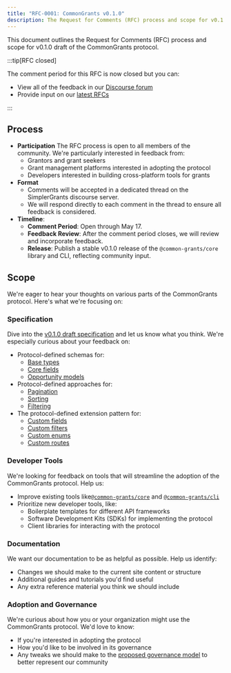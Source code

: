 ```yaml
---
title: "RFC-0001: CommonGrants v0.1.0"
description: The Request for Comments (RFC) process and scope for v0.1.0 draft of the CommonGrants protocol.
---
```


This document outlines the Request for Comments (RFC) process and scope for v0.1.0 draft of the CommonGrants protocol.

:::tip[RFC closed]

The comment period for this RFC is now closed but you can:

- View all of the feedback in our [Discourse forum](https://simplergrants.discourse.group/t/request-for-comments-commongrants-protocol-v0-1-0/49/1)
- Provide input on our [latest RFCs](/governance/rfc#active-rfcs)

:::

## Process

- **Participation** The RFC process is open to all members of the community. We're particularly interested in feedback from:
  - Grantors and grant seekers
  - Grant management platforms interested in adopting the protocol
  - Developers interested in building cross-platform tools for grants
- **Format**
  - Comments will be accepted in a dedicated thread on the SimplerGrants discourse server.
  - We will respond directly to each comment in the thread to ensure all feedback is considered.
- **Timeline**:
  - **Comment Period**: Open through May 17.
  - **Feedback Review**: After the comment period closes, we will review and incorporate feedback.
  - **Release**: Publish a stable v0.1.0 release of the `@common-grants/core` library and CLI, reflecting community input.

## Scope

We're eager to hear your thoughts on various parts of the CommonGrants protocol. Here's what we're focusing on:

### Specification

Dive into the [v0.1.0 draft specification](/protocol/specification) and let us know what you think. We're especially curious about your feedback on:

- Protocol-defined schemas for:
  - [Base types](/protocol/specification#base-types)
  - [Core fields](/protocol/specification#core-fields)
  - [Opportunity models](/protocol/specification#opportunity-models)
- Protocol-defined approaches for:
  - [Pagination](/protocol/specification#pagination)
  - [Sorting](/protocol/specification#sorting)
  - [Filtering](/protocol/specification#filtering)
- The protocol-defined extension pattern for:
  - [Custom fields](/protocol/specification#custom-fields)
  - [Custom filters](/protocol/specification#custom-filters)
  - [Custom enums](/protocol/specification#custom-enum-values)
  - [Custom routes](/protocol/specification#custom-routes)

### Developer Tools

We're looking for feedback on tools that will streamline the adoption of the CommonGrants protocol. Help us:

- Improve existing tools like[`@common-grants/core`](https://www.npmjs.com/package/@common-grants/core) and [`@common-grants/cli`](https://www.npmjs.com/package/@common-grants/cli)
- Prioritize new developer tools, like:
  - Boilerplate templates for different API frameworks
  - Software Development Kits (SDKs) for implementing the protocol
  - Client libraries for interacting with the protocol

### Documentation

We want our documentation to be as helpful as possible. Help us identify:

- Changes we should make to the current site content or structure
- Additional guides and tutorials you'd find useful
- Any extra reference material you think we should include

### Adoption and Governance

We're curious about how you or your organization might use the CommonGrants protocol. We'd love to know:

- If you're interested in adopting the protocol
- How you'd like to be involved in its governance
- Any tweaks we should make to the [proposed governance model](/governance/adr/0016-governance-model/) to better represent our community
